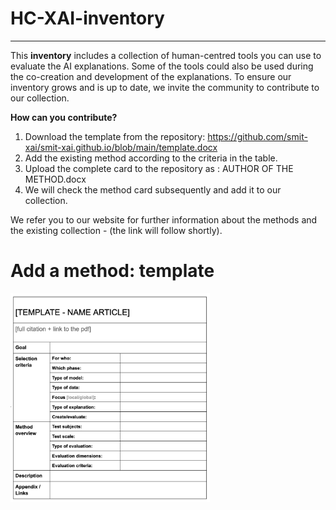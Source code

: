 # **HC-XAI-inventory**
---
This **inventory** includes a collection of human-centred tools you can use to evaluate the AI explanations. Some of the tools could also be used during the co-creation and development of the explanations. To ensure our inventory grows and is up to date, we invite the community to contribute to our collection. 

**How can you contribute?**

1. Download the template from the repository: https://github.com/smit-xai/smit-xai.github.io/blob/main/template.docx
2. Add the existing method according to the criteria in the table. 
3. Upload the complete card to the repository as : AUTHOR OF THE METHOD.docx
4. We will check the method card subsequently and add it to our collection. 


We refer you to our website for further information about the methods and the existing collection - (the link will follow shortly).

# **Add a method: template**

<img width="319" alt="How does the toolbox work" src="https://github.com/smit-xai/smit-xai.github.io/blob/9d9d4a2d866c4b23a87e5af270b960c04a79f75b/Screenshot%202022-11-01%20at%2013.49.43.png">
